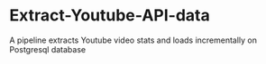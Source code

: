 # Extract-Youtube-API-data
A pipeline extracts Youtube video stats and loads incrementally on Postgresql database
